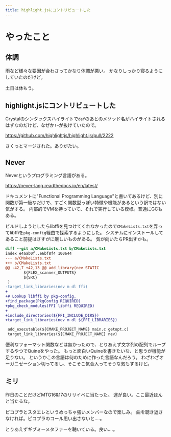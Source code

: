 ```yaml
---
title: highlight.jsにコントリビュートした
---
```


# やったこと

## 体調

雨など様々な要因が合わさってかなり体調が悪い。
かなりしっかり寝るようにしていたのだけど。

土日は休もう。

## highlight.jsにコントリビュートした

Crystalのシンタックスハイライトで`def`のあとのメソッド名がハイライトされるはずなのだけど、なぜか`!~`が抜けていたので。

<https://github.com/highlightjs/highlight.js/pull/2222>

さくっとマージされた。ありがたい。

## Never

Neverというプログラミング言語がある。

<https://never-lang.readthedocs.io/en/latest/>

ドキュメントに"Functional Programming Language"と書いてあるけど、別に関数が第一級なだけで、すごく関数型っぽい特徴や機能があるという訳ではない気がする。
内部的でVMを持っていて、それで実行している模様。普通にGCもある。

ビルドしようとしたらlibffiを見つけてくれなかったので`CMakeLists.txt`を弄ってlibffiを`pkg-config`経由で探索するようにした。
システムにインストールしてあること前提はさすがに厳しいものがある。
気が向いたらPR出すかも。

```diff
diff --git a/CMakeLists.txt b/CMakeLists.txt
index e4aab0f..e6bf8f4 100644
--- a/CMakeLists.txt
+++ b/CMakeLists.txt
@@ -42,7 +42,13 @@ add_library(nev STATIC
        ${FLEX_scanner_OUTPUTS}
        ${SRC}
 )
-target_link_libraries(nev m dl ffi)
+
+# Lookup libffi by pkg-config.
+find_package(PkgConfig REQUIRED)
+pkg_check_modules(FFI libffi REQUIRED)
+
+include_directories(${FFI_INCLUDE_DIRS})
+target_link_libraries(nev m dl ${FFI_LIBRARIES})

 add_executable(${CMAKE_PROJECT_NAME} main.c getopt.c)
 target_link_libraries(${CMAKE_PROJECT_NAME} nev)
```

便利なフォーマット関数などは無かったので、とりあえず文字列の配列でループするやつでQuineをやった。
もっと面白いQuineを書きたいな、と思うが機能が足りない。
というかこの言語は何のために作った言語なんだろう。
わざわざオーガニゼーション切ってるし、そこそこ気合入ってそうな気もするけど。

## ミリ

昨日のことだけどMTG16&17のリリイベに当たった。
運が良い。ここ最近ほんと当たるな。

ピコプラとスタエレというめっちゃ強いメンバーなので楽しみ。
曲を聴き返さなければ。ピコプラのコール思い出さないと‥‥。

とりあえずギブミーメタファーを聴いている。良い‥‥。
